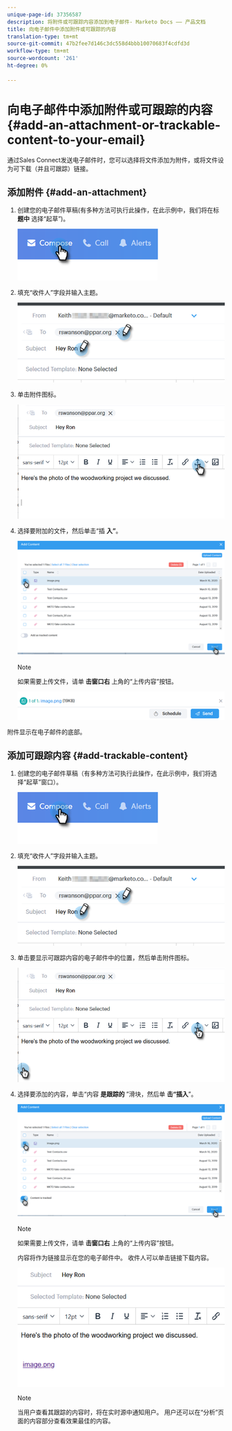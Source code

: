 ```yaml
---
unique-page-id: 37356587
description: 将附件或可跟踪内容添加到电子邮件- Marketo Docs —— 产品文档
title: 向电子邮件中添加附件或可跟踪的内容
translation-type: tm+mt
source-git-commit: 47b2fee7d146c3dc558d4bbb10070683f4cdfd3d
workflow-type: tm+mt
source-wordcount: '261'
ht-degree: 0%

---
```



# 向电子邮件中添加附件或可跟踪的内容 {#add-an-attachment-or-trackable-content-to-your-email}

通过Sales Connect发送电子邮件时，您可以选择将文件添加为附件，或将文件设为可下载（并且可跟踪）链接。

## 添加附件 {#add-an-attachment}

1. 创建您的电子邮件草稿(有多种方法可执行此操作，在此示例中，我们将在标 **题中** 选择“起草”)。

   ![](assets/one-4.png)

1. 填充“收件人”字段并输入主题。

   ![](assets/attach-two.png)

1. 单击附件图标。

   ![](assets/attach-three.png)

1. 选择要附加的文件，然后单击“插 **入”**。

   ![](assets/attach-four.png)

   >[!NOTE]
   >
   >如果需要上传文件，请单 **击窗口右** 上角的“上传内容”按钮。

   ![](assets/attach-five.png)

附件显示在电子邮件的底部。

## 添加可跟踪内容 {#add-trackable-content}

1. 创建您的电子邮件草稿（有多种方法可执行此操作，在此示例中，我们将选择“起草”窗口）。

   ![](assets/one-4.png)

1. 填充“收件人”字段并输入主题。

   ![](assets/two-4.png)

1. 单击要显示可跟踪内容的电子邮件中的位置，然后单击附件图标。

   ![](assets/three-4.png)

1. 选择要添加的内容，单击“内容 **是跟踪的** ”滑块，然后单 **击“插入**”。

   ![](assets/four-4.png)

   >[!NOTE]
   >
   >如果需要上传文件，请单 **击窗口右** 上角的“上传内容”按钮。

   内容将作为链接显示在您的电子邮件中。 收件人可以单击链接下载内容。

   ![](assets/five-2.png)

   >[!NOTE]
   >
   >当用户查看其跟踪的内容时，将在实时源中通知用户。 用户还可以在“分析”页面的内容部分查看效果最佳的内容。

